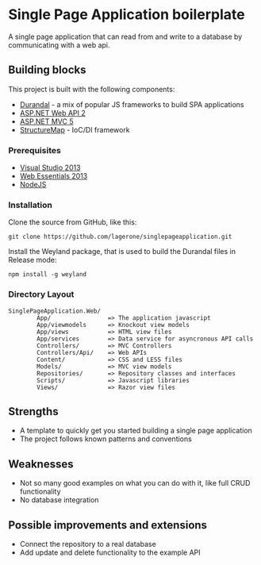 # Single Page Application boilerplate
A single page application that can read from and write to a database by communicating with a web api.

## Building blocks
This project is built with the following components:

* [Durandal](http://durandaljs.com/) - a mix of popular JS frameworks to build SPA applications
* [ASP.NET Web API 2](http://www.asp.net/web-api)
* [ASP.NET MVC 5](http://www.asp.net/mvc)
* [StructureMap](https://github.com/structuremap/structuremap) - IoC/DI framework

### Prerequisites
* [Visual Studio 2013](http://www.visualstudio.com/)
* [Web Essentials 2013](http://www.vswebessentials.com)
* [NodeJS](http://nodejs.org)

### Installation
Clone the source from GitHub, like this:

    git clone https://github.com/lagerone/singlepageapplication.git

Install the Weyland package, that is used to build the Durandal files in Release mode:

    npm install -g weyland

### Directory Layout
    SinglePageApplication.Web/
            App/               	=> The application javascript
            App/viewmodels 		=> Knockout view models
            App/views 			=> HTML view files
            App/services        => Data service for asyncronous API calls
            Controllers/		=> MVC Controllers
            Controllers/Api/	=> Web APIs
            Content/			=> CSS and LESS files
            Models/				=> MVC view models
            Repositories/		=> Repository classes and interfaces
            Scripts/			=> Javascript libraries
            Views/				=> Razor view files


## Strengths
* A template to quickly get you started building a single page application
* The project follows known patterns and conventions


## Weaknesses
* Not so many good examples on what you can do with it, like full CRUD functionality
* No database integration

## Possible improvements and extensions
* Connect the repository to a real database
* Add update and delete functionality to the example API
